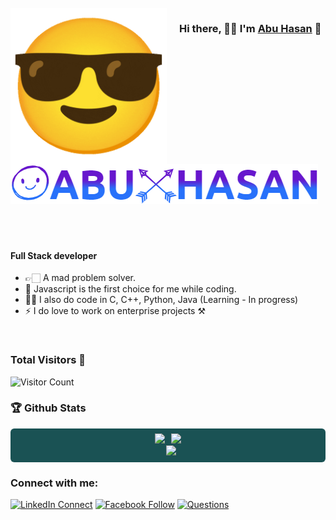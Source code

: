 <br />
<img src="/git emoji.gif" align="left" width="250" style="margin-right: 20px;" alt="ful1e5 with halo"/>

### Hi there, 🙋‍♂ I'm [Abu Hasan][website] 👋
![Preview1](./logo.png)
<br />
<br />
<br />
<br />

#### Full Stack developer

- 👉🏻 A mad problem solver.
- 🌲 Javascript is the first choice for me while coding.
- 🙋‍♂️ I also do code in C, C++, Python, Java (Learning - In progress)
- ⚡ I do love to work on enterprise projects ⚒
<br />

### Total Visitors 👀
<img src="https://profile-counter.glitch.me/dev-abuhasan/count.svg" alt="Visitor Count"/>

### 🏆 Github Stats

<div style="background: #1a5254; border-radius: 6px; padding: 8px;">
    <div style="display: flex; justify-content: center;">
        <div style="margin-right: 5px;">
            <img src="https://github-readme-stats.vercel.app/api?username=dev-abuhasan&show_icons=true&hide_border=true&theme=dark" width="100%" style="object-fit: cover;">
        </div>
        <div style="margin-left: 5px;">
            <img src="https://github-readme-streak-stats.herokuapp.com/?user=dev-abuhasan&theme=dark&show_icons=true&hide_border=true" width="100%" style="object-fit: cover;">
        </div>
    </div>
    <div style="display: flex; justify-content: center; margin-left: 5px;">
        <div style="margin-left: 5px; @media (max-width: 568px) { margin: 0; }">
            <img src="https://github-readme-stats.vercel.app/api/top-langs/?username=dev-abuhasan&theme=dark&show_icons=true&hide_border=true&layout=compact" width="100%" style="object-fit: cover;">
        </div>
    </div>
</div>

  

### Connect with me:

[![LinkedIn Connect](https://img.shields.io/badge/%20-Connect-black?color=14171A&labelColor=212121&logo=linkedin&logoColor=ffffff)](https://www.linkedin.com/in/devabuhasan)   [![Facebook Follow](https://img.shields.io/badge/%20-Follow-black?color=14171A&labelColor=1976d2&logo=facebook&logoColor=ffffff)](https://www.facebook.com/dev.abuhasan) [![Questions](https://img.shields.io/badge/%20-Questions-black?color=14171A&labelColor=fff&logo=stackoverflow&logoColor=0c0d0e26)](https://stackoverflow.com/users/14534969/abu-hasan)

<br />


[website]: https://abuhasan.vercel.app/
[linkedin]: https://abuhasan.vercel.app/
[webdevplaylist]: https://abuhasan.vercel.app/
[jsplaylist]: https://abuhasan.vercel.app/
[cssplaylist]: https://abuhasan.vercel.app/
[reactplaylist]: https://abuhasan.vercel.app/
